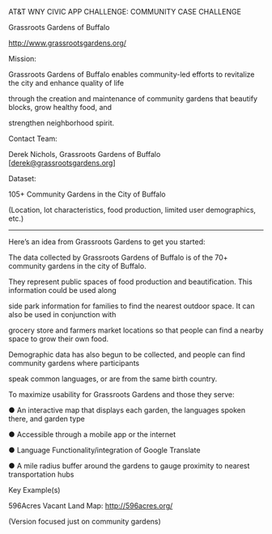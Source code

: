 AT&T WNY CIVIC APP CHALLENGE: COMMUNITY CASE CHALLENGE

Grassroots Gardens of Buffalo

http://www.grassrootsgardens.org/

Mission:

Grassroots Gardens of Buffalo enables community-led efforts to revitalize the city and enhance quality of life 

through the creation and maintenance of community gardens that beautify blocks, grow healthy food, and 

strengthen neighborhood spirit.

Contact Team:

Derek Nichols, Grassroots Gardens of Buffalo [derek@grassrootsgardens.org]

Dataset:

105+ Community Gardens in the City of Buffalo

(Location, lot characteristics, food production, limited user demographics, etc.) 

______________________________________________________________________________________

Here’s an idea from Grassroots Gardens to get you started:

The data collected by Grassroots Gardens of Buffalo is of the 70+ community gardens in the city of Buffalo. 

They represent public spaces of food production and beautification. This information could be used along 

side park information for families to find the nearest outdoor space. It can also be used in conjunction with 

grocery store and farmers market locations so that people can find a nearby space to grow their own food. 

Demographic data has also begun to be collected, and people can find community gardens where participants 

speak common languages, or are from the same birth country.

To maximize usability for Grassroots Gardens and those they serve:

● An interactive map that displays each garden, the languages spoken there, and garden type

● Accessible through a mobile app or the internet

● Language Functionality/integration of Google Translate

● A mile radius buffer around the gardens to gauge proximity to nearest transportation hubs

Key Example(s)

596Acres Vacant Land Map: http://596acres.org/

(Version focused just on community gardens)
